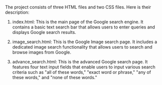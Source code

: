 The project consists of three HTML files and two CSS files. Here is their description:

1. index.html: This is the main page of the Google search engine. It contains a basic text search bar that allows users to enter queries and displays Google search results.

2. image_search.html: This is the Google Image search page. It includes a dedicated image search functionality that allows users to search and browse images from Google.

3. advance_search.html: This is the advanced Google search page. It features four text input fields that enable users to input various search criteria such as "all of these words," "exact word or phrase," "any of these words," and "none of these words."